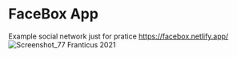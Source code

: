 # FaceBox App
Example social network just for pratice
https://facebox.netlify.app/
![Screenshot_77](https://user-images.githubusercontent.com/70944846/118388841-81a93400-b62f-11eb-8ec0-ca3b45e7baea.png)
Franticus 2021
